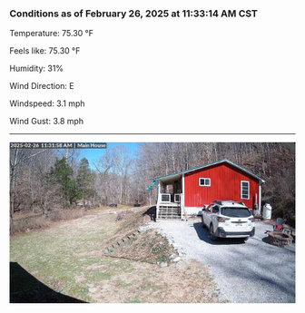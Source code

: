 ### Conditions as of February 26, 2025 at 11:33:14 AM CST 

Temperature: 75.30 &deg;F

Feels like: 75.30 &deg;F

Humidity: 31%

Wind Direction: E

Windspeed: 3.1 mph

Wind Gust: 3.8 mph

---

<img src="./images/latest.jpeg"/>

